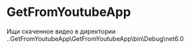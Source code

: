 # GetFromYoutubeApp
Ищи скаченное видео в директории ..GetFromYoutubeApp\GetFromYoutubeApp\bin\Debug\net6.0
